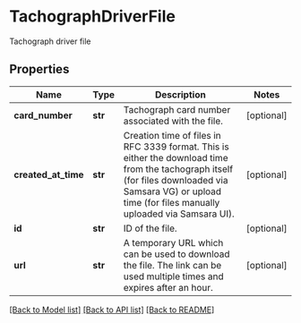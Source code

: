 # TachographDriverFile

Tachograph driver file
## Properties
Name | Type | Description | Notes
------------ | ------------- | ------------- | -------------
**card_number** | **str** | Tachograph card number associated with the file. | [optional] 
**created_at_time** | **str** | Creation time of files in RFC 3339 format. This is either the download time from the tachograph itself (for files downloaded via Samsara VG) or upload time (for files manually uploaded via Samsara UI). | [optional] 
**id** | **str** | ID of the file. | [optional] 
**url** | **str** | A temporary URL which can be used to download the file. The link can be used multiple times and expires after an hour. | [optional] 

[[Back to Model list]](../README.md#documentation-for-models) [[Back to API list]](../README.md#documentation-for-api-endpoints) [[Back to README]](../README.md)


